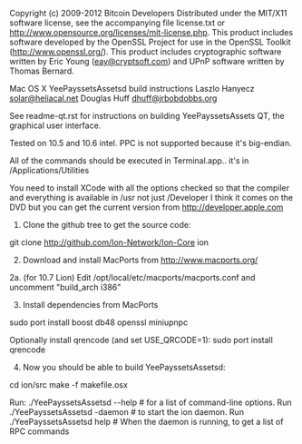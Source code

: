 Copyright (c) 2009-2012 Bitcoin Developers
Distributed under the MIT/X11 software license, see the accompanying file
license.txt or http://www.opensource.org/licenses/mit-license.php.  This
product includes software developed by the OpenSSL Project for use in the
OpenSSL Toolkit (http://www.openssl.org/).  This product includes cryptographic
software written by Eric Young (eay@cryptsoft.com) and UPnP software written by
Thomas Bernard.


Mac OS X YeePayssetsAssetsd build instructions
Laszlo Hanyecz <solar@heliacal.net>
Douglas Huff <dhuff@jrbobdobbs.org>


See readme-qt.rst for instructions on building YeePayssetsAssets QT, the
graphical user interface.

Tested on 10.5 and 10.6 intel.  PPC is not supported because it's big-endian.

All of the commands should be executed in Terminal.app.. it's in
/Applications/Utilities

You need to install XCode with all the options checked so that the compiler and
everything is available in /usr not just /Developer I think it comes on the DVD
but you can get the current version from http://developer.apple.com


1.  Clone the github tree to get the source code:

git clone http://github.com/Ion-Network/Ion-Core ion

2.  Download and install MacPorts from http://www.macports.org/

2a. (for 10.7 Lion)
    Edit /opt/local/etc/macports/macports.conf and uncomment "build_arch i386"

3.  Install dependencies from MacPorts

sudo port install boost db48 openssl miniupnpc

Optionally install qrencode (and set USE_QRCODE=1):
sudo port install qrencode

4.  Now you should be able to build YeePayssetsAssetsd:

cd ion/src
make -f makefile.osx

Run:
  ./YeePayssetsAssetsd --help  # for a list of command-line options.
Run
  ./YeePayssetsAssetsd -daemon # to start the ion daemon.
Run
  ./YeePayssetsAssetsd help # When the daemon is running, to get a list of RPC commands
